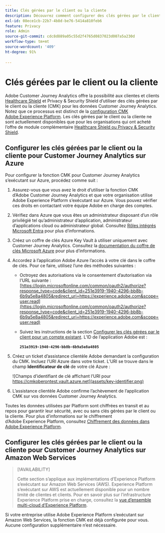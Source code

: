 ```yaml
---
title: Clés gérées par le client ou la cliente
description: Découvrez comment configurer des clés gérées par le client ou la cliente pour Customer Journey Analytics.
exl-id: 08ece1cb-22b7-4b8d-be76-5414a810feb6
feature: Privacy
role: Admin
source-git-commit: cdc8d889a05c55d2f4765d0837023d007a5a230d
workflow-type: tm+mt
source-wordcount: '409'
ht-degree: 91%

---
```


# Clés gérées par le client ou la cliente

Adobe Customer Journey Analytics offre la possibilité aux clientes et clients [Healthcare Shield](https://www.adobe.com/trust/compliance/hipaa-ready.html) et Privacy &amp; Security Shield d’utiliser des clés gérées par le client ou la cliente (CMK) pour les données Customer Journey Analytics. Notez que ce processus est distinct de la [configuration CMK Adobe Experience Platform](https://experienceleague.adobe.com/fr/docs/experience-platform/landing/governance-privacy-security/customer-managed-keys/overview). Les clés gérées par le client ou la cliente ne sont actuellement disponibles que pour les organisations qui ont acheté l’offre de module complémentaire [Healthcare Shield ou Privacy &amp; Security Shield](https://experienceleague.adobe.com/fr/docs/events/customer-data-management-voices-recordings/governance/healthcare-shield).

## Configurer les clés gérées par le client ou la cliente pour Customer Journey Analytics sur Azure

Pour configurer la fonction CMK pour Customer Journey Analytics s’exécutant sur Azure, procédez comme suit :

1. Assurez-vous que vous avez le droit d’utiliser la fonction CMK d’Adobe Customer Journey Analytics et que votre organisation utilise Adobe Experience Platform s’exécutant sur Azure. Vous pouvez vérifier ces droits en contactant votre équipe Adobe en charge des comptes.
1. Vérifiez dans Azure que vous êtes un administrateur disposant d’un rôle privilégié tel qu’administrateur d’application, administrateur d’applications cloud ou administrateur global. Consultez [Rôles intégrés Microsoft Entra](https://learn.microsoft.com/fr-fr/entra/identity/role-based-access-control/permissions-reference) pour plus d’informations.
1. Créez un coffre de clés Azure Key Vault à utiliser uniquement avec Customer Journey Analytics. Consultez la [documentation du coffre de clés Microsoft Azure](https://learn.microsoft.com/fr-fr/azure/key-vault/general/) pour plus d’informations.
1. Accordez à l’application Adobe Azure l’accès à votre clé dans le coffre de clés. Pour ce faire, utilisez l’une des méthodes suivantes :
   * Octroyez des autorisations via le consentement d’autorisation via l’URL suivante : [https://login.microsoftonline.com/common/oauth2/authorize?response_type=code&client_id=251e3919-1940-4296-bb8b-6b9a5e8a4805&redirect_uri=https://experience.adobe.com&scope=user.read](https://login.microsoftonline.com/common/oauth2/authorize?response_type=code&client_id=251e3919-1940-4296-bb8b-6b9a5e8a4805&redirect_uri=https://experience.adobe.com&scope=user.read)

   * Suivez les instructions de la section [Configurer les clés gérées par le client pour un compte existant](https://learn.microsoft.com/fr-fr/azure/storage/common/customer-managed-keys-configure-cross-tenant-existing-account?toc=%2Fazure%2Fstorage%2Fblobs%2Ftoc.json&tabs=powershell-preview%2Cazure-portal#the-customer-grants-the-service-providers-app-access-to-the-key-in-the-key-vault). L’ID de l’application Adobe est :

     **`251e3919-1940-4296-bb8b-6b9a5e8a4805`**

1. Créez un ticket d’assistance clientèle Adobe demandant la configuration du CMK. Incluez l’URI Azure dans votre ticket. L’URI se trouve dans le champ **Identificateur de clé** de votre clé Azure :

   ![Champs d’identifiant de clé affichant l’URI pour https://cmkoberontest.vault.azure.net](assets/key-identifier.png)

1. L’assistance clientèle Adobe confirme l’achèvement de l’application CMK sur vos données Customer Journey Analytics.

Toutes les données utilisées par Platform sont chiffrées en transit et au repos pour garantir leur sécurité, avec ou sans clés gérées par le client ou la cliente. Pour plus d’informations sur le chiffrement d’Adobe Experience Platform, consultez [Chiffrement des données dans Adobe Experience Platform](https://experienceleague.adobe.com/fr/docs/experience-platform/landing/governance-privacy-security/encryption).

## Configurer les clés gérées par le client ou la cliente pour Customer Journey Analytics sur Amazon Web Services

>[!AVAILABILITY]
>
>Cette section s’applique aux implémentations d’Experience Platform s’exécutant sur Amazon Web Services (AWS). Experience Platform s’exécutant sur AWS est actuellement disponible pour un nombre limité de clientes et clients. Pour en savoir plus sur l’infrastructure Experience Platform prise en charge, consultez la [vue d’ensemble multi-cloud d’Experience Platform](https://experienceleague.adobe.com/fr/docs/experience-platform/landing/multi-cloud).

Si votre entreprise utilise Adobe Experience Platform s’exécutant sur Amazon Web Services, la fonction CMK est déjà configurée pour vous. Aucune configuration supplémentaire n’est nécessaire.
